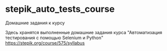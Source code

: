 # stepik_auto_tests_course
Домашние задания к курсу 

Здесь хранятся выполненные домашние задания курса "Автоматизация тестирования с помощью Selenium и Python" https://stepik.org/course/575/syllabus